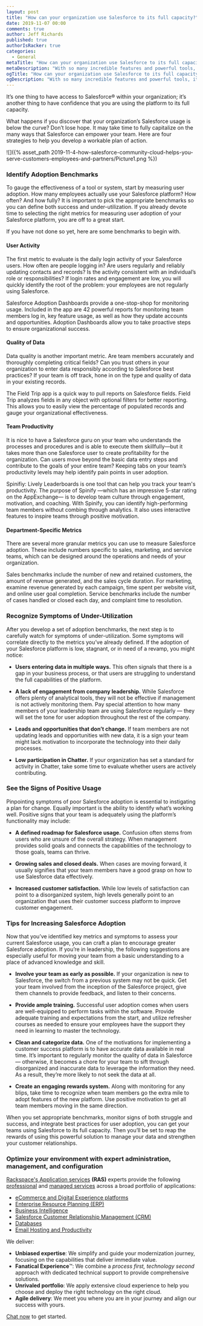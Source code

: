 ```yaml
---
layout: post
title: "How can your organization use Salesforce to its full capacity?"
date: 2019-11-07 00:00
comments: true
author: Jeff Richards
published: true
authorIsRacker: true
categories:
  - General
metaTitle: "How can your organization use Salesforce to its full capacity?"
metaDescription: "With so many incredible features and powerful tools, it can be hard to unlock the full potential of a customer success platform like Salesforce."
ogTitle: "How can your organization use Salesforce to its full capacity?"
ogDescription: "With so many incredible features and powerful tools, it can be hard to unlock the full potential of a customer success platform like Salesforce."
---
```


It’s one thing to have access to Salesforce&reg; within your organization; it’s another thing to have confidence that you are using the platform to its full capacity.

What happens if you discover that your organization’s Salesforce usage is below the curve? Don’t lose hope. It may take time to fully capitalize on the many ways that Salesforce can empower your team. Here are four strategies to help you develop a workable plan of action.
<!-- more -->

![]({% asset_path 2019-11-4-how-salesforce-community-cloud-helps-you-serve-customers-employees-and-partners/Picture1.png %})

### Identify Adoption Benchmarks

To gauge the effectiveness of a tool or system, start by measuring user adoption. How many employees actually use your Salesforce platform? How often? And how fully? It is important to pick the appropriate benchmarks so you can define both success and under-utilization. If you already devote time to selecting the right metrics for measuring user adoption of your Salesforce platform, you are off to a great start.

If you have not done so yet, here are some benchmarks to begin with.

#### User Activity

The first metric to evaluate is the daily login activity of your Salesforce users. How often are people logging in? Are users regularly and reliably updating contacts and records? Is the activity consistent with an individual’s role or responsibilities? If login rates and engagement are low, you will quickly identify the root of the problem: your employees are not regularly using Salesforce.

Salesforce Adoption Dashboards provide a one-stop-shop for monitoring usage. Included in the app are 42 powerful reports for monitoring team members log in, key feature usage, as well as how they update accounts and opportunities. Adoption Dashboards allow you to take proactive steps to ensure organizational success.

#### Quality of Data

Data quality is another important metric. Are team members accurately and thoroughly completing critical fields? Can you trust others in your organization to enter data responsibly according to Salesforce best practices? If your team is off track, hone in on the type and quality of data in your existing records.

The Field Trip app is a quick way to pull reports on Salesforce fields. Field Trip analyzes fields in any object with optional filters for better reporting. This allows you to easily view the percentage of populated records and gauge your organizational effectiveness. 

#### Team Productivity

It is nice to have a Salesforce guru on your team who understands the processes and procedures and is able to execute them skillfully&mdash;but it takes more than one Salesforce user to create profitability for the organization. Can users move beyond the basic data entry steps and contribute to the goals of your entire team? Keeping tabs on your team’s productivity levels may help identify pain points in user adoption.

Spinifiy: Lively Leaderboards is one tool that can help you track your team's productivity. The purpose of Spinify &mdash;which has an impressive 5-star rating on the AppExchange&mdash; is to develop team culture through engagement, motivation, and coaching. With Spinify, you can identify high-performing team members without combing through analytics. It also uses interactive features to inspire teams through positive motivation.

#### Department-Specific Metrics

There are several more granular metrics you can use to measure Salesforce adoption. These include numbers specific to sales, marketing, and service teams, which can be designed around the operations and needs of your organization.

Sales benchmarks include the number of new and retained customers, the amount of revenue generated, and the sales cycle duration. For marketing, examine revenue generated by each campaign, time spent per website visit, and online user goal completion. Service benchmarks include the number of cases handled or closed each day, and complaint time to resolution.

### Recognize Symptoms of Under-Utilization

After you develop a set of adoption benchmarks, the next step is to carefully watch for symptoms of under-utilization. Some symptoms will correlate directly to the metrics you’ve already defined. If the adoption of your Salesforce platform is low, stagnant, or in need of a revamp, you might notice:

- **Users entering data in multiple ways.** This often signals that there is a gap in your business process, or that users are struggling to understand the full capabilities of the platform.

- **A lack of engagement from company leadership.** While Salesforce offers plenty of analytical tools, they will not be effective if management is not actively monitoring them. Pay special attention to how many members of your leadership team are using Salesforce regularly — they will set the tone for user adoption throughout the rest of the company.

- **Leads and opportunities that don’t change.** If team members are not updating leads and opportunities with new data, it is a sign your team might lack motivation to incorporate the technology into their daily processes.

- **Low participation in Chatter.** If your organization has set a standard for activity in Chatter, take some time to evaluate whether users are actively contributing.

### See the Signs of Positive Usage

Pinpointing symptoms of poor Salesforce adoption is essential to instigating a plan for change. Equally important is the ability to identify what’s working well. Positive signs that your team is adequately using the platform’s functionality may include:

- **A defined roadmap for Salesforce usage.** Confusion often stems from users who are unsure of the overall strategy. When management provides solid goals and connects the capabilities of the technology to those goals, teams can thrive.

- **Growing sales and closed deals.** When cases are moving forward, it usually signifies that your team members have a good grasp on how to use Salesforce data effectively.

- **Increased customer satisfaction.** While low levels of satisfaction can point to a disorganized system, high levels generally point to an organization that uses their customer success platform to improve customer engagement.

### Tips for Increasing Salesforce Adoption

Now that you’ve identified key metrics and symptoms to assess your current Salesforce usage, you can craft a plan to encourage greater Salesforce adoption. If you’re in leadership, the following suggestions are especially useful for moving your team from a basic understanding to a place of advanced knowledge and skill.

- **Involve your team as early as possible.** If your organization is new to Salesforce, the switch from a previous system may not be quick. Get your team involved from the inception of the Salesforce project, give them channels to provide feedback, and listen to their concerns.

- **Provide ample training.** Successful user adoption comes when users are well-equipped to perform tasks within the software. Provide adequate training and expectations from the start, and utilize refresher courses as needed to ensure your employees have the support they need in learning to master the technology.

- **Clean and categorize data.** One of the motivations for implementing a customer success platform is to have accurate data available in real time. It’s important to regularly monitor the quality of data in Salesforce — otherwise, it becomes a chore for your team to sift through disorganized and inaccurate data to leverage the information they need. As a result, they’re more likely to not seek the data at all.

- **Create an engaging rewards system.** Along with monitoring for any blips, take time to recognize when team members go the extra mile to adopt features of the new platform. Use positive motivation to get all team members moving in the same direction.

When you set appropriate benchmarks, monitor signs of both struggle and success, and integrate best practices for user adoption, you can get your teams using Salesforce to its full capacity. Then you’ll be set to reap the rewards of using this powerful solution to manage your data and strengthen your customer relationships.

### Optimize your environment with expert administration, management, and configuration

[Rackspace's Application services](https://www.rackspace.com/application-management/managed-services)
**(RAS)** experts provide the following [professional](https://www.rackspace.com/application-management/professional-services)
and
[managed services](https://www.rackspace.com/application-management/managed-services) across
a broad portfolio of applications:

- [eCommerce and Digital Experience platforms](https://www.rackspace.com/ecommerce-digital-experience)
- [Enterprise Resource Planning (ERP)](https://www.rackspace.com/erp)
- [Business Intelligence](https://www.rackspace.com/business-intelligence)
- [Salesforce Customer Relationship Management (CRM)](https://www.rackspace.com/salesforce-managed-services)
- [Databases](https://www.rackspace.com/dba-services)
- [Email Hosting and Productivity](https://www.rackspace.com/email-hosting)

We deliver:

- **Unbiased expertise**: We simplify and guide your modernization journey,
focusing on the capabilities that deliver immediate value.
- **Fanatical Experience**&trade;: We combine a *process first, technology second*
approach with dedicated technical support to provide comprehensive solutions.
- **Unrivaled portfolio**: We apply extensive cloud experience to help you
choose and deploy the right technology on the right cloud.
- **Agile delivery**: We meet you where you are in your journey and align
our success with yours.

[Chat now](https://www.rackspace.com/#chat) to get started.
